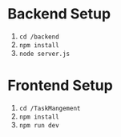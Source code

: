 # Backend Setup
1. `cd /backend`
2. `npm install`
3. `node server.js`

# Frontend Setup
1. `cd /TaskMangement`
2. `npm install`
3. `npm run dev`

